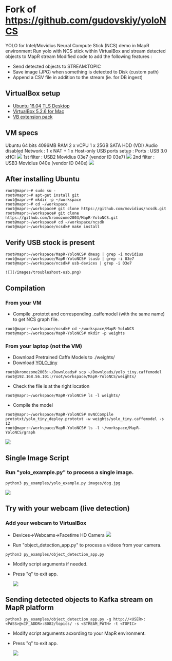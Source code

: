 ﻿# Fork of https://github.com/gudovskiy/yoloNCS
YOLO for Intel/Movidius Neural Compute Stick (NCS) demo in MapR environment
Run yolo with NCS stick within VirtualBox and stream detected objects to MapR stream
Modified code to add the following features :
* Send detected objects to STREAM:TOPIC
* Save image (JPG) when something is detected to Disk (custom path)
* Append a CSV file in addition to the stream (ie. for DB ingest)

## VirtualBox setup
* [Ubuntu 16.04 TLS Desktop](https://www.ubuntu.com/download/desktop/thank-you?country=FR&version=16.04.4&architecture=amd64)
* [VirtualBox 5.2.6 for Mac](https://download.virtualbox.org/virtualbox/5.2.8/VirtualBox-5.2.8-121009-OSX.dmg)
* [VB extension pack](https://download.virtualbox.org/virtualbox/5.2.8/Oracle_VM_VirtualBox_Extension_Pack-5.2.8.vbox-extpack)

## VM specs
  Ubuntu 64 bits
  4096MB RAM
  2 x vCPU
  1 x 25GB SATA HDD (VDI)
  Audio disabled
  Network : 1 x NAT + 1 x Host-only
  USB ports setup : Ports : USB 3.0 xHCI
    ![](/images/vb-ports-usb.png)
  1st filter : USB2 Movidius 03e7 (vendor ID 03e7)
    ![](/images/vb-ports-usb-filter-03e7.png)
  2nd filter : USB3 Movidius 040e (vendor ID 040e)
    ![](/images/vb-ports-usb-filter-040e.png)

## After installing Ubuntu
```
root@mapr:~# sudo su -
root@mapr:~# apt-get install git
root@mapr:~# mkdir -p ~/workspace
root@mapr:~# cd ~/workspace
root@mapr:~/workspace# git clone https://github.com/movidius/ncsdk.git
root@mapr:~/workspace# git clone https://github.com/kromozome2003/MapR-YoloNCS.git
root@mapr:~/workspace# cd ~/workspace/ncsdk
root@mapr:~/workspace/ncsdk# make install
```

## Verify USB stock is present
```
root@mapr:~/workspace/MapR-YoloNCS# dmesg | grep -i movidius
root@mapr:~/workspace/MapR-YoloNCS# lsusb | grep -i 03e7
root@mapr:~/workspace/ncsdk# usb-devices | grep -i 03e7
```
    ![](/images/troubleshoot-usb.png)

## Compilation
### From your VM
* Compile .prototxt and corresponding .caffemodel (with the same name) to get NCS graph file.
```
root@mapr:~/workspace/ncsdk# cd ~/workspace/MapR-YoloNCS
root@mapr:~/workspace/MapR-YoloNCS# mkdir -p weights
```

### From your laptop (not the VM)
* Download Pretrained Caffe Models to ./weights/
* Download [YOLO_tiny](https://drive.google.com/file/d/0Bzy9LxvTYIgKNFEzOEdaZ3U0Nms/view?usp=sharing)
```
root@kromozome2003:~/Downloads# scp ~/Downloads/yolo_tiny.caffemodel root@192.168.56.101:/root/workspace/MapR-YoloNCS/weights/
```

* Check the file is at the right location
```
root@mapr:~/workspace/MapR-YoloNCS# ls -l weights/
```

* Compile the model
```
root@mapr:~/workspace/MapR-YoloNCS# mvNCCompile prototxt/yolo_tiny_deploy.prototxt -w weights/yolo_tiny.caffemodel -s 12
root@mapr:~/workspace/MapR-YoloNCS# ls -l ~/workspace/MapR-YoloNCS/graph
```

  ![](/images/compile-model.png)

## Single Image Script
### Run "yolo_example.py" to process a single image.
```
python3 py_examples/yolo_example.py images/dog.jpg
```

  ![](/images/yolo_dog.png)

## Try with your webcam (live detection)
### Add your webcam to VirtualBox
* Devices->Webcams->Facetime HD Camera
  ![](/images/webcam-vb.png)

* Run "object_detection_app.py" to process a videos from your camera.
```
python3 py_examples/object_detection_app.py
```

* Modify script arguments if needed.

* Press "q" to exit app.

  ![](/images/camera.png)

## Sending detected objects to Kafka stream on MapR platform
```
python3 py_examples/object_detection_app.py -g http://<USER>:<PASS>@<IP_ADDR>:8082/topics/ -s <STREAM_PATH> -t <TOPIC>
```
* Modify script arguments axxording to your MapR environment.
* Press "q" to exit app.

  ![](/images/mapr-stream-consumer.png)
